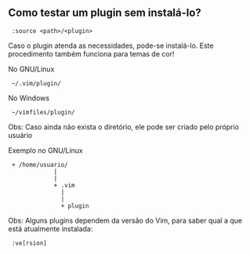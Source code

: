 Como testar um plugin sem instalá-lo?
-------------------------------------

     :source <path>/<plugin>

Caso o plugin atenda as necessidades, pode-se instalá-lo. Este
procedimento também funciona para temas de cor!


No GNU/Linux

     ~/.vim/plugin/

No Windows

     ~/vimfiles/plugin/

Obs: Caso ainda não exista o diretório, ele pode ser criado pelo próprio usuário

Exemplo no GNU/Linux

     + /home/usuario/
                 |
                 |
                 + .vim
                   |
                   |
                   + plugin

Obs: Alguns plugins dependem da versão do Vim, para saber qual
a que está atualmente instalada:

     :ve[rsion]
